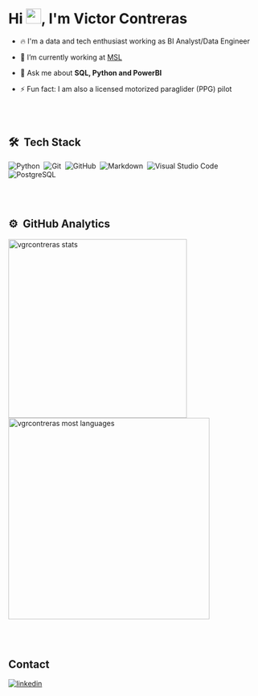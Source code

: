<h1 align="left">Hi <img src="https://raw.githubusercontent.com/kaueMarques/kaueMarques/master/hi.gif" height="30px">, I'm Victor Contreras</h1>
<!-- <p align="left"> <img src="https://komarev.com/ghpvc/?username=vgrcontreras&color=yellow" alt="Profile views" /> </p> -->


- 🔥 I'm a data and tech enthusiast working as BI Analyst/Data Engineer

- 🔭 I’m currently working at [MSL](https://www.mslcorporate.com/)

- 💬 Ask me about **SQL, Python and PowerBI**

- ⚡ Fun fact: I am also a licensed motorized paraglider (PPG) pilot

<br><br>

## 🛠 &nbsp;Tech Stack

![Python](https://img.shields.io/badge/-Python-05122A?style=flat&logo=python)&nbsp;
![Git](https://img.shields.io/badge/-Git-05122A?style=flat&logo=git)&nbsp;
![GitHub](https://img.shields.io/badge/-GitHub-05122A?style=flat&logo=github)&nbsp;
![Markdown](https://img.shields.io/badge/-Markdown-05122A?style=flat&logo=markdown)&nbsp;
![Visual Studio Code](https://img.shields.io/badge/-Visual%20Studio%20Code-05122A?style=flat&logo=visual-studio-code&logoColor=007ACC)&nbsp;
![PostgreSQL](https://img.shields.io/badge/-PostgreSQL-05122A?style=flat&logo=postgresql)&nbsp;


<br><br>

## ⚙️ &nbsp;GitHub Analytics

<p align="left">
<img width="355em" src="https://github-readme-stats.vercel.app/api/top-langs/?username=vgrcontreras&layout=compact" alt="vgrcontreras stats"/>
<img width="400em" src="https://github-readme-stats.vercel.app/api?username=vgrcontreras&show_icons=true&theme=default" alt="vgrcontreras most languages"/>

<br><br>

## Contact

<a href="https://www.linkedin.com/in/vgr-contreras/" target="_blank">
  <img align="center" src="https://img.shields.io/badge/-vgrcontreras-05122A?style=flat&logo=linkedin" alt="linkedin"/>
</a>



